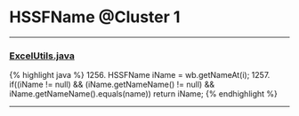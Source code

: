 # HSSFName @Cluster 1

***

### [ExcelUtils.java](https://searchcode.com/codesearch/view/60212069/)
{% highlight java %}
1256. HSSFName iName = wb.getNameAt(i);
1257. if((iName != null) && (iName.getNameName() != null) && iName.getNameName().equals(name)) return iName;
{% endhighlight %}

***

